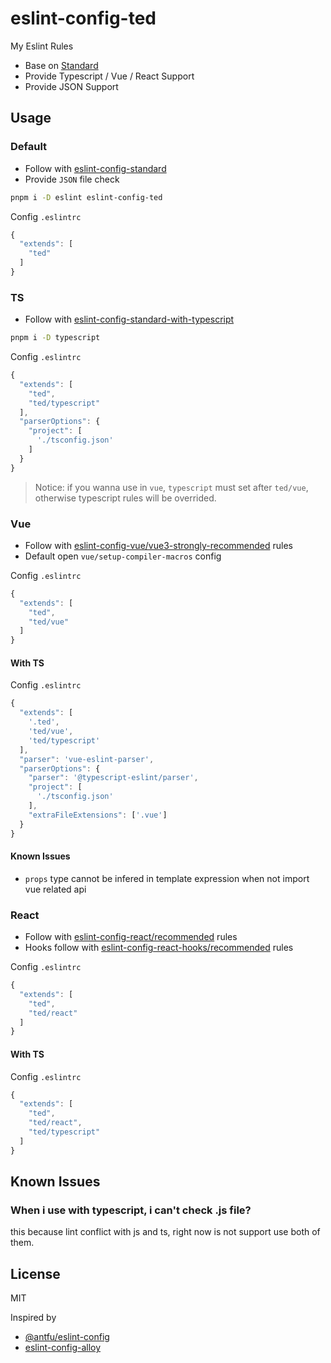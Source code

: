 # eslint-config-ted

My Eslint Rules

- Base on [Standard](https://github.com/standard/standard/blob/HEAD/docs/README-zhcn.md)
- Provide Typescript / Vue / React Support
- Provide JSON Support

## Usage

### Default

- Follow with [eslint-config-standard](https://www.npmjs.com/package/eslint-config-standard)
- Provide `JSON` file check

```bash
pnpm i -D eslint eslint-config-ted
```

Config `.eslintrc`
```js
{
  "extends": [
    "ted"
  ]
}
```

### TS

- Follow with [eslint-config-standard-with-typescript](https://www.npmjs.com/package/eslint-config-standard-with-typescript)

```bash
pnpm i -D typescript
```

Config `.eslintrc`

```js
{
  "extends": [
    "ted",
    "ted/typescript"
  ],
  "parserOptions": {
    "project": [
      './tsconfig.json'
    ]
  }
}
```
> Notice: if you wanna use in `vue`, `typescript` must set after `ted/vue`, otherwise typescript rules will be overrided.

### Vue

- Follow with [eslint-config-vue/vue3-strongly-recommended](https://eslint.vuejs.org/rules/#priority-b-strongly-recommended-improving-readability) rules
- Default open `vue/setup-compiler-macros` config


Config `.eslintrc`

```js
{
  "extends": [
    "ted",
    "ted/vue"
  ]
}
```

#### With TS
Config `.eslintrc`

```js
{
  "extends": [
    '.ted',
    'ted/vue',
    'ted/typescript'
  ],
  "parser": 'vue-eslint-parser',
  "parserOptions": {
    "parser": '@typescript-eslint/parser',
    "project": [
      './tsconfig.json'
    ],
    "extraFileExtensions": ['.vue']
  }
}
```

#### Known Issues

- `props` type cannot be infered in template expression when not import vue related api

### React

- Follow with [eslint-config-react/recommended](https://www.npmjs.com/package/eslint-plugin-react#recommended) rules
- Hooks follow with [eslint-config-react-hooks/recommended](https://github.com/facebook/react/tree/main/packages/eslint-plugin-react-hooks) rules

Config `.eslintrc`

```js
{
  "extends": [
    "ted",
    "ted/react"
  ]
}
```

#### With TS

Config `.eslintrc`
```js
{
  "extends": [
    "ted",
    "ted/react",
    "ted/typescript"
  ]
}
```

## Known Issues

### When i use with typescript, i can't check .js file?
this because lint conflict with js and ts, right now is not support
use both of them.

## License
MIT

Inspired by 
- [@antfu/eslint-config](https://github.com/antfu/eslint-config)
- [eslint-config-alloy](https://github.com/AlloyTeam/eslint-config-alloy)
